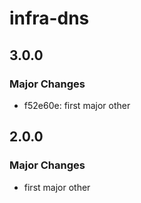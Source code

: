 # infra-dns

## 3.0.0

### Major Changes

- f52e60e: first major other

## 2.0.0

### Major Changes

- first major other
